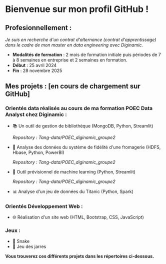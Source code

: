 # Bienvenue sur mon profil GitHub ! 

## Profesionnellement : 
*Je suis en recherche d'un contrat d'alternance (contrat d'apprentissage) dans le cadre de mon master en data engineering avec Diginamic.*
 - **Modalités de formation** : 2 mois de formation initiale puis périodes de 7 à 8 semaines en entreprise et 2 semaines en formation.
 - **Début** : 25 avril 2024
 - **Fin** : 28 novembre 2025

## Mes projets : [en cours de chargement sur GitHub]
### Orientés data réalisés au cours de ma formation POEC Data Analyst chez Diginamic : 
 - 📚 Un outil de gestion de bibliothèque (MongoDB, Python, Streamlit)

   *Repository :  Tang-data/POEC_diginamic_groupe2*
 - 📶 Analyse des données du système de fidélité d'une fromagerie (HDFS, Hbase, Python, PowerBI)

   *Repository :  Tang-data/POEC_diginamic_groupe2*
 - 🤖 Outil prévisionnel de machine learning (Python, Streamlit)

   *Repository :  Tang-data/POEC_diginamic_groupe2*
 - 📊 Analyse d'un jeu de données du Titanic (Python, Spark)

### Orientés Développement Web : 
 - 🌐 Réalisation d'un site web (HTML, Bootstrap, CSS, JavaScript)

### Jeux : 
 - 🐍 Snake
 - 🏺 Jeu des jarres


**Vous trouverez ces différents projets dans les répertoires ci-dessous.**
